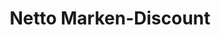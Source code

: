 ---
title: "Netto Marken-Discount"
url: /tuebingen-buehl/netto-marken-discount/
shop: Supermarkt
---
